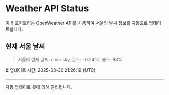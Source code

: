 
# Weather API Status

이 리포지토리는 OpenWeather API를 사용하여 서울의 날씨 정보를 자동으로 업데이트합니다.

## 현재 서울 날씨
> 서울의 현재 날씨: clear sky, 온도: -0.24°C, 습도: 93%

⏳ 업데이트 시간: 2025-03-30 21:26:19 (UTC)

---
자동 업데이트 봇에 의해 관리됩니다.
